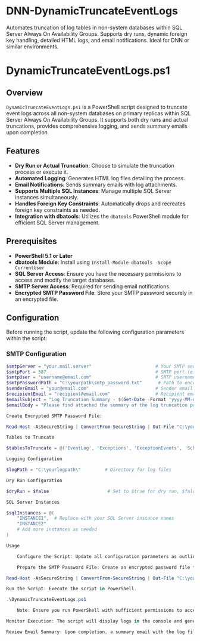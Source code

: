 # DNN-DynamicTruncateEventLogs
Automates truncation of log tables in non-system databases within SQL Server Always On Availability Groups. Supports dry runs, dynamic foreign key handling, detailed HTML logs, and email notifications. Ideal for DNN or similar environments.

# DynamicTruncateEventLogs.ps1

## Overview

`DynamicTruncateEventLogs.ps1` is a PowerShell script designed to truncate event logs across all non-system databases on primary replicas within SQL Server Always On Availability Groups. It supports both dry runs and actual truncations, provides comprehensive logging, and sends summary emails upon completion.

## Features

- **Dry Run or Actual Truncation**: Choose to simulate the truncation process or execute it.
- **Automated Logging**: Generates HTML log files detailing the process.
- **Email Notifications**: Sends summary emails with log attachments.
- **Supports Multiple SQL Instances**: Manage multiple SQL Server instances simultaneously.
- **Handles Foreign Key Constraints**: Automatically drops and recreates foreign key constraints as needed.
- **Integration with dbatools**: Utilizes the `dbatools` PowerShell module for efficient SQL Server management.

## Prerequisites

- **PowerShell 5.1 or Later**
- **dbatools Module**: Install using `Install-Module dbatools -Scope CurrentUser`
- **SQL Server Access**: Ensure you have the necessary permissions to access and modify the target databases.
- **SMTP Server Access**: Required for sending email notifications.
- **Encrypted SMTP Password File**: Store your SMTP password securely in an encrypted file.

## Configuration

Before running the script, update the following configuration parameters within the script:

### SMTP Configuration

```powershell
$smtpServer = "your.mail.server"                        # Your SMTP server
$smtpPort = 587                                         # SMTP port (e.g., 25, 587, 465)
$smtpUser = "username@email.com"                        # SMTP username
$smtpPasswordPath = "C:\yourpath\smtp_password.txt"      # Path to encrypted SMTP password
$senderEmail = "your@email.com"                         # Sender email address
$recipientEmail = "recipient@email.com"                 # Recipient email address
$emailSubject = "Log Truncation Summary - $(Get-Date -Format 'yyyy-MM-dd')"
$emailBody = "Please find attached the summary of the log truncation process."

Create Encrypted SMTP Password File:

Read-Host -AsSecureString | ConvertFrom-SecureString | Out-File "C:\yourpath\smtp_password.txt"

Tables to Truncate

$tablesToTruncate = @('EventLog', 'Exceptions', 'ExceptionEvents', 'ScheduleHistory')

Logging Configuration

$logPath = "C:\yourlogpath\"         # Directory for log files

Dry Run Configuration

$dryRun = $false                      # Set to $true for dry run, $false for actual truncation

SQL Server Instances

$sqlInstances = @(
    "INSTANCE1",  # Replace with your SQL Server instance names
    "INSTANCE2"
    # Add more instances as needed
)

Usage

    Configure the Script: Update all configuration parameters as outlined above.

    Prepare the SMTP Password File: Create an encrypted password file for SMTP credentials.

Read-Host -AsSecureString | ConvertFrom-SecureString | Out-File "C:\yourpath\smtp_password.txt"

Run the Script: Execute the script in PowerShell.

.\DynamicTruncateEventLogs.ps1

    Note: Ensure you run PowerShell with sufficient permissions to access and modify SQL Server databases.

Monitor Execution: The script will display logs in the console and generate an HTML log file at the specified $logPath.

Review Email Summary: Upon completion, a summary email with the log file attached will be sent to the designated recipient.ity policies.
